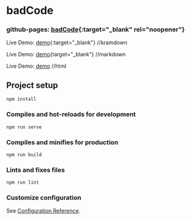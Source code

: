 # badCode

### github-pages: [badCode](https://dsa25.github.io/badCode/){:target="_blank" rel="noopener"}


Live Demo: [demo](https://dsa25.github.io/badCode/){:target="_blank"} //kramdown

Live Demo: [demo](https://dsa25.github.io/badCode/){target="_blank"} //markdown

Live Demo: <a href="https://dsa25.github.io/badCode/" target="_blank">demo</a> //html

## Project setup
```
npm install
```

### Compiles and hot-reloads for development
```
npm run serve
```

### Compiles and minifies for production
```
npm run build
```

### Lints and fixes files
```
npm run lint
```

### Customize configuration
See [Configuration Reference](https://cli.vuejs.org/config/).
